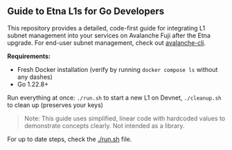 ## Guide to Etna L1s for Go Developers

This repository provides a detailed, code-first guide for integrating L1 subnet management into your services on Avalanche Fuji after the Etna upgrade. For end-user subnet management, check out [avalanche-cli](https://github.com/ava-labs/avalanche-cli).

**Requirements:**
- Fresh Docker installation (verify by running `docker compose ls` without any dashes)
- Go 1.22.8+

Run everything at once: `./run.sh` to start a new L1 on Devnet, `./cleanup.sh` to clean up (preserves your keys)

> Note: This guide uses simplified, linear code with hardcoded values to demonstrate concepts clearly. Not intended as a library.

For up to date steps, check the [./run.sh](./run.sh) file.

<!--
### 1. 🔑 Generating Keys

Source code: [01_generate_keys/generate.go](./01_generate_keys/generate.go)

Generates a validator manager private key if you don't have one yet.

The key method you'll need is `secp256k1.NewPrivateKey()` from package `github.com/ava-labs/avalanchego/utils/crypto/secp256k1`.

### 2. 💰 Checking balance

Source code: [02_check_balance/balance.go](./02_check_balance/balance.go)

- Checks your P-chain balance
- Attempts to export funds from C-chain to P-chain if balance is less than 1.1 AVAX (required for subnet creation)
- If insufficient funds, directs you to the [Fuji faucet](https://test.core.app/tools/testnet-faucet/?subnet=c&token=c)

This provides a good example of checking balances and transferring AVAX between C and P chains.

> There is a bug in counting the amounts somewhere. Running this step 2 times would solve it.

### 3. 🕸️ Creating subnet

Source code: [03_create_subnet/create.go](./03_create_subnet/create.go)

Creating a subnet requires only an owner. Here's how it works:

```golang
owner := &secp256k1fx.OutputOwners{
    Locktime:  0,
    Threshold: 1,
    Addrs:     []ids.ShortID{subnetOwner},
}

createSubnetTx, err := wallet.P().IssueCreateSubnetTx(owner)
```

A subnet is a group of validators that agree to validate the same chains. A chain can only belong to one subnet, but a subnet can have multiple chains. Each validator must validate all chains within their subnet. Validators can participate in multiple subnets simultaneously.

### 4. 🧱 Generating genesis

Source code: [04_L1_genesis/genesis.go](./04_L1_genesis/genesis.go)

Here we generate the Genesis for our new L1. We will include it in a P-chain create chain transaction in the next step.

Note: Don't confuse your L1 genesis with the Avalanche Fuji genesis. Your node will need both.

Read more about genesis here: [https://docs.avax.network/avalanche-l1s/upgrade/customize-avalanche-l1](https://docs.avax.network/avalanche-l1s/upgrade/customize-avalanche-l1).

> Normally, you would want to include the Transparent Proxy and Validator manager contracts in genesis, but in this tutorial, for the purpose of a more granular workflow, we are going to deploy them manually in the later steps.

### 5. ⛓️  Creating chain

Source code: [05_create_chain/chain.go](./05_create_chain/chain.go)

```golang
createChainTx, err := pWallet.IssueCreateChainTx(
    subnetID,               // Transaction id from 2 steps ago
    genesisBytes,           // L1 genesis
    constants.SubnetEVMID,  // Could be any cb58 string, but for EVM you should use this one
    nil,                    // FIXME: Document fixture extension usage
    "My L1",                // Just a string
)
```

### 6. 🚀 Launching nodes

Source code: [06_launch_nodes/launch.sh](./06_launch_nodes/launch.sh)

Setup Steps:
- Writes [06_launch_nodes/evm_debug_config.json](./06_launch_nodes/evm_debug_config.json) to `data/chains/[chainID]/config.json` to enable EVM debugging. This will be used later with the `--chain-config-dir` flag in avalanchego.
- Uses `CURRENT_UID` and `CURRENT_GID` to prevent write access permission issues. This is not specific to avalanchego.
- `TRACK_SUBNETS` loads the current subnet ID so the node can track the subnet and all chains belonging to it.

Launches [06_launch_nodes/docker-compose.yml](./06_launch_nodes/docker-compose.yml). It contains only one node for simplicity. Mounts local `./data/` folder as `/data/`
<!-- 
### 7. 🛠️ Compile the Validator Manager Contract

After the Etna upgrade, L1s are managed by Warp messages emitted by L1. Currently, the most functional implementation is the [Validator Manager Contract](https://github.com/ava-labs/teleporter/tree/790ccce873f9a904910a0f3ffd783436c920ce97/contracts/validator-manager) in the [Teleporter Repo](https://github.com/ava-labs/teleporter).

In this step, we first install the [ava-labs/foundry fork](https://github.com/ava-labs/foundry):

```dockerfile
RUN curl -o install_foundry.sh https://raw.githubusercontent.com/ava-labs/teleporter/${TELEPORTER_COMMIT}/scripts/install_foundry.sh && \
    chmod +x install_foundry.sh && \
    ./install_foundry.sh && \
    rm install_foundry.sh
```

Then, download and compile the teleporter repository:
```bash
git clone https://github.com/ava-labs/teleporter /teleporter
# ....
cd /teleporter/contracts && forge build --extra-output-files=bin
```

The compiled json would be copied to [07_compile_validator_manager/PoAValidatorManager.sol/PoAValidatorManager.json](./07_compile_validator_manager/PoAValidatorManager.sol/PoAValidatorManager.json). 

### 7. 📦 Deploy the Validator Manager Contract

Source code: [07_depoly_validator_manager/deploy.go](./07_depoly_validator_manager/deploy.go)

Using the pre-compiled PoA Validator Manager from [abi-bindings/go/validator-manager/PoAValidatorManager/PoAValidatorManager.go](https://github.com/ava-labs/teleporter/blob/main/abi-bindings/go/validator-manager/PoAValidatorManager/PoAValidatorManager.go) in the ava-labs/teleporter repo, deploy it using standard EVM Go bindings.

> In production, you should put PoAValidatorManager behind a transparent proxy and preferably include it in genesis.

### 8. 🔮 Converting chain

Source code: [08_convert_chain/convert.go](./08_convert_chain/convert.go)

This converts your Chain to the new Avalanche L1, introduced at Etna upgrade. 

```golang
tx, err := wallet.P().IssueConvertSubnetToL1Tx(
		subnetID, // Transaction hash from the "Create Subnet" step
		chainID, // Transaction hash from the "Create Subnet" step
		managerAddress.Bytes(), // The address of your manager contract. We added this in genesis
		avaGoBootstrapValidators, // The initial list of validators. Keep it, we will need it in initialization 
		options...,
	)
```

`avaGoBootstrapValidators` is formed using HTTP requests to nodes, like this one:

```bash
curl -X POST --data '{
    "jsonrpc":"2.0",
    "id"     :1,
    "method" :"info.getNodeID"
}' -H 'content-type:application/json' 127.0.0.1:9650/ext/info
```

### 9. 🔃 Restarting nodes

Source code: none

Runs step 6 again so nodes can pick up changes after the upgrade
<!-- 
### 9. 🏥 Checking subnet health

Source code: [09_check_subnet_health/health.go](./09_check_subnet_health/health.go)

Polls `http://127.0.0.1:9650/ext/bc/[CHAIN_ID]/rpc` and requests the EVM chainID until it receives a response. The endpoint becomes available once the node is fully booted and synced, which can take a few minutes. You can monitor progress with `docker logs -f node0`.

FIXME: [Health API](https://docs.avax.network/api-reference/health-api) is a better option.

### 10. 💸 Sending some test coins

Source code: [10_evm_transfer/transfer.go](./10_evm_transfer/transfer.go)

Sends a test transfer using the generic EVM API. This double checks that the chain is operational. 

### 10. 🎯 Activate ProposerVM fork

Source code: [10_activate_proposer_vm/proposer.go](./10_activate_proposer_vm/proposer.go)

Sends test transactions to activate the ProposerVM fork.

- FIXME: Add more details about ProposerVM fork
- FIXME: Investigate if this can be combined with EVM transfers to eliminate this step

### 11. Initialize PoA validator manager contract

Source code: [11_validator_manager_initialize/initialize.go](./11_validator_manager_initialize/initialize.go)

TODO: Describe this step

### 13. Initialize validator set

Source code: [12_initialize_validator_set/initialize_validator_set.go](./12_initialize_validator_set/initialize_validator_set.go)

TODO: Describe this step

### 14. Add 2 more validators

TODO: Implementation pending

### 15. Remove a validator

TODO: Implementation pending
